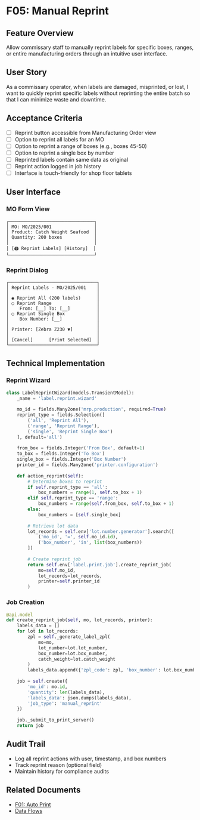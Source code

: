 # F05: Manual Reprint

## Feature Overview
Allow commissary staff to manually reprint labels for specific boxes, ranges, or entire manufacturing orders through an intuitive user interface.

## User Story
As a commissary operator, when labels are damaged, misprinted, or lost, I want to quickly reprint specific labels without reprinting the entire batch so that I can minimize waste and downtime.

## Acceptance Criteria
- [ ] Reprint button accessible from Manufacturing Order view
- [ ] Option to reprint all labels for an MO
- [ ] Option to reprint a range of boxes (e.g., boxes 45-50)
- [ ] Option to reprint a single box by number
- [ ] Reprinted labels contain same data as original
- [ ] Reprint action logged in job history
- [ ] Interface is touch-friendly for shop floor tablets

## User Interface

### MO Form View
```
┌────────────────────────────────┐
│ MO: MO/2025/001                │
│ Product: Catch Weight Seafood  │
│ Quantity: 200 boxes            │
│                                │
│ [🖨️ Reprint Labels] [History]  │
└────────────────────────────────┘
```

### Reprint Dialog
```
┌─────────────────────────────────┐
│ Reprint Labels - MO/2025/001    │
│                                 │
│ ◉ Reprint All (200 labels)      │
│ ○ Reprint Range                 │
│    From: [__] To: [__]          │
│ ○ Reprint Single Box            │
│    Box Number: [__]             │
│                                 │
│ Printer: [Zebra Z230 ▼]         │
│                                 │
│ [Cancel]      [Print Selected]  │
└─────────────────────────────────┘
```

## Technical Implementation

### Reprint Wizard
```python
class LabelReprintWizard(models.TransientModel):
    _name = 'label.reprint.wizard'
    
    mo_id = fields.Many2one('mrp.production', required=True)
    reprint_type = fields.Selection([
        ('all', 'Reprint All'),
        ('range', 'Reprint Range'),
        ('single', 'Reprint Single Box')
    ], default='all')
    
    from_box = fields.Integer('From Box', default=1)
    to_box = fields.Integer('To Box')
    single_box = fields.Integer('Box Number')
    printer_id = fields.Many2one('printer.configuration')
    
    def action_reprint(self):
        # Determine boxes to reprint
        if self.reprint_type == 'all':
            box_numbers = range(1, self.to_box + 1)
        elif self.reprint_type == 'range':
            box_numbers = range(self.from_box, self.to_box + 1)
        else:
            box_numbers = [self.single_box]
        
        # Retrieve lot data
        lot_records = self.env['lot.number.generator'].search([
            ('mo_id', '=', self.mo_id.id),
            ('box_number', 'in', list(box_numbers))
        ])
        
        # Create reprint job
        return self.env['label.print.job'].create_reprint_job(
            mo=self.mo_id,
            lot_records=lot_records,
            printer=self.printer_id
        )
```

### Job Creation
```python
@api.model
def create_reprint_job(self, mo, lot_records, printer):
    labels_data = []
    for lot in lot_records:
        zpl = self._generate_label_zpl(
            mo=mo,
            lot_number=lot.lot_number,
            box_number=lot.box_number,
            catch_weight=lot.catch_weight
        )
        labels_data.append({'zpl_code': zpl, 'box_number': lot.box_number})
    
    job = self.create({
        'mo_id': mo.id,
        'quantity': len(labels_data),
        'labels_data': json.dumps(labels_data),
        'job_type': 'manual_reprint'
    })
    
    job._submit_to_print_server()
    return job
```

## Audit Trail
- Log all reprint actions with user, timestamp, and box numbers
- Track reprint reason (optional field)
- Maintain history for compliance audits

## Related Documents
- [F01: Auto Print](F01-auto-print-on-mo-split.md)
- [Data Flows](../architecture/data-flows.md#flow-2-manual-reprint)